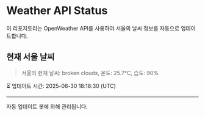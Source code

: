
# Weather API Status

이 리포지토리는 OpenWeather API를 사용하여 서울의 날씨 정보를 자동으로 업데이트합니다.

## 현재 서울 날씨
> 서울의 현재 날씨: broken clouds, 온도: 25.7°C, 습도: 90%

⏳ 업데이트 시간: 2025-06-30 18:18:30 (UTC)

---
자동 업데이트 봇에 의해 관리됩니다.
